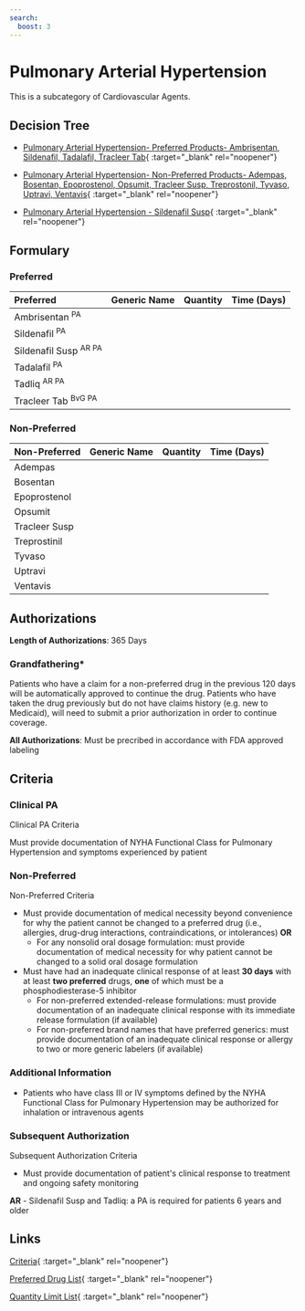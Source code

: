```yaml
---
search:
  boost: 3
---
```


# Pulmonary Arterial Hypertension

This is a subcategory of Cardiovascular Agents.

## Decision Tree

- [Pulmonary Arterial Hypertension- Preferred Products- Ambrisentan, Sildenafil, Tadalafil, Tracleer Tab](https://forms.office.com.mcas.ms/pages/designpagev2.aspx?auth_pvr=OrgId&auth_upn=anttwaniqua.greer%40gainwelltechnologies.com&origin=OfficeDotCom&lang=en-US&sessionid=dba554c2-2c78-4f60-bee3-f837172c2546&route=GroupForms&subpage=design&id=nPhjxpvvj0G9PUHkbAzgaN9UYz8EqmlIs3_TYn4TbXBUOTVZRFoxQkNJMTc5VzVESk5BQlJYWDFSRiQlQCN0PWcu&topview=Preview){ :target="_blank" rel="noopener"}

- [Pulmonary Arterial Hypertension- Non-Preferred Products- Adempas, Bosentan, Epoprostenol, Opsumit, Tracleer Susp, Treprostonil, Tyvaso, Uptravi, Ventavis](https://forms.office.com.mcas.ms/pages/designpagev2.aspx?auth_pvr=OrgId&auth_upn=anttwaniqua.greer%40gainwelltechnologies.com&origin=OfficeDotCom&lang=en-US&sessionid=dba554c2-2c78-4f60-bee3-f837172c2546&route=GroupForms&subpage=design&id=nPhjxpvvj0G9PUHkbAzgaN9UYz8EqmlIs3_TYn4TbXBURVI2T0pJVkM5MjlET0VBSTFLRE5FMkdRSiQlQCN0PWcu&topview=Preview){ :target="_blank" rel="noopener"}

- [Pulmonary Arterial Hypertension - Sildenafil Susp](https://forms.office.com.mcas.ms/pages/designpagev2.aspx?auth_pvr=OrgId&auth_upn=anttwaniqua.greer%40gainwelltechnologies.com&origin=OfficeDotCom&lang=en-US&sessionid=dba554c2-2c78-4f60-bee3-f837172c2546&route=GroupForms&subpage=design&id=nPhjxpvvj0G9PUHkbAzgaN9UYz8EqmlIs3_TYn4TbXBUNjdHUzVQU05ZMjlHUjA3Qk5IR1RESFQ4QSQlQCN0PWcu&topview=Preview){ :target="_blank" rel="noopener"}

## Formulary

### Preferred

| Preferred                        | Generic Name | Quantity | Time (Days) |
|:---------------------------------|:-------------|:--------:|:-----------:|
| Ambrisentan <sup>PA</sup>        |              |          |             |
| Sildenafil <sup>PA</sup>         |              |          |             |
| Sildenafil Susp <sup>AR PA</sup> |              |          |             |
| Tadalafil <sup>PA</sup>          |              |          |             |
| Tadliq <sup>AR PA</sup>          |              |          |             |
| Tracleer Tab <sup>BvG PA</sup>   |              |          |             |

### Non-Preferred

| Non-Preferred | Generic Name | Quantity | Time (Days) |
|:--------------|:-------------|:--------:|:-----------:|
| Adempas       |              |          |             |
| Bosentan      |              |          |             |
| Epoprostenol  |              |          |             |
| Opsumit       |              |          |             |
| Tracleer Susp |              |          |             |
| Treprostinil  |              |          |             |
| Tyvaso        |              |          |             |
| Uptravi       |              |          |             |
| Ventavis      |              |          |             |

## Authorizations

**Length of Authorizations**: 365 Days

### Grandfathering*

Patients who have a claim for a non-preferred drug in the previous 120 days will be automatically approved to continue the drug. Patients who have taken the drug previously but do not have claims history (e.g. new to Medicaid), will need to submit a prior authorization in order to continue coverage.

**All Authorizations**: Must be precribed in accordance with FDA approved labeling

## Criteria

### Clinical PA

Clinical PA Criteria

Must provide documentation of NYHA Functional Class for Pulmonary Hypertension and symptoms experienced by patient

### Non-Preferred

Non-Preferred Criteria

- Must provide documentation of medical necessity beyond convenience for why the patient cannot be changed to a preferred drug (i.e., allergies, drug-drug interactions, contraindications, or intolerances) **OR**
    - For any nonsolid oral dosage formulation: must provide documentation of medical necessity for why patient cannot be changed to a solid oral dosage formulation
- Must have had an inadequate clinical response of at least **30 days** with at least **two preferred** drugs, **one** of which must be a phosphodiesterase-5 inhibitor
    - For non-preferred extended-release formulations: must provide documentation of an inadequate clinical response with its immediate release formulation (if available)
    - For non-preferred brand names that have preferred generics: must provide documentation of an inadequate clinical response or allergy to two or more generic labelers (if available)

### Additional Information

- Patients who have class III or IV symptoms defined by the NYHA Functional Class for Pulmonary Hypertension may be authorized for inhalation or intravenous agents

### Subsequent Authorization

Subsequent Authorization Criteria

- Must provide documentation of patient's clinical response to treatment and ongoing safety monitoring

**AR** - Sildenafil Susp and Tadliq: a PA is required for patients 6 years and older

## Links

[Criteria](https://pharmacy.medicaid.ohio.gov/sites/default/files/20230401_UPDL_Criteria%20_APPROVED.pdf#page=24){ :target="_blank" rel="noopener"}

[Preferred Drug List](https://pharmacy.medicaid.ohio.gov/sites/default/files/20230401_UPDL_v7_Approved.pdf#page=13){ :target="_blank" rel="noopener"}

[Quantity Limit List](https://pharmacy.medicaid.ohio.gov/sites/default/files/20230101_Ohio_Medicaid_Quantity_Document_APPROVED.pdf){ :target="_blank" rel="noopener"}
